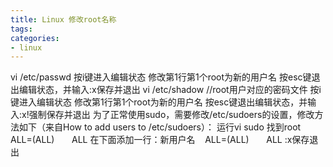```yaml
---
title: Linux 修改root名称
tags:
categories:
- linux
---
```

vi /etc/passwd
按i键进入编辑状态
修改第1行第1个root为新的用户名
按esc键退出编辑状态，并输入:x保存并退出
vi /etc/shadow                                                 //root用户对应的密码文件
按i键进入编辑状态
修改第1行第1个root为新的用户名
按esc键退出编辑状态，并输入:x!强制保存并退出
为了正常使用sudo，需要修改/etc/sudoers的设置，修改方法如下（来自How to add users to /etc/sudoers）：
	运行vi sudo
	找到root    ALL=(ALL)       ALL
	在下面添加一行：新用户名    ALL=(ALL)       ALL
	:x保存退出
